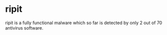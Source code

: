 # ripit
ripit is a fully functional malware which so far is detected by only 2 out of 70 antivirus software.
